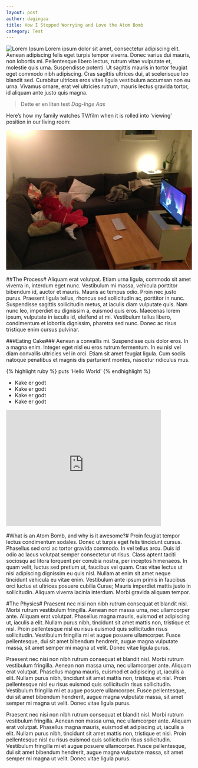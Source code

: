 ```yaml
---
layout: post
author: dagingaa
title: How I Stopped Worrying and Love the Atom Bomb
category: Test
---
```

![Lorem Ipsum](http://placehold.it/750x300 "test")
Lorem ipsum dolor sit amet, consectetur adipiscing elit. Aenean adipiscing felis eget turpis tempor viverra. Donec varius dui mauris, non lobortis mi. Pellentesque libero lectus, rutrum vitae vulputate et, molestie quis urna. Suspendisse potenti. Ut sagittis mauris in tortor feugiat eget commodo nibh adipiscing. Cras sagittis ultrices dui, at scelerisque leo blandit sed. Curabitur ultrices eros vitae ligula vestibulum accumsan non eu urna. Vivamus ornare, erat vel ultricies rutrum, mauris lectus gravida tortor, id aliquam ante justo quis magna.

> Dette er en liten test
> <cite>Dag-Inge Aas</cite>

Here’s how my family watches TV/film when it is rolled into ‘viewing’
position in our living room:

<img src="/assets/img/posts/dogfooding/tv_view_usage.jpg" alt="TV Setup inside">

##The Process#
Aliquam erat volutpat. Etiam urna ligula, commodo sit amet viverra in, interdum eget nunc. Vestibulum mi massa, vehicula porttitor bibendum id, auctor et mauris. Mauris ac tempus odio. Proin nec justo purus. Praesent ligula tellus, rhoncus sed sollicitudin ac, porttitor in nunc. Suspendisse sagittis sollicitudin metus, at iaculis diam vulputate quis. Nam nunc leo, imperdiet eu dignissim a, euismod quis eros. Maecenas lorem ipsum, vulputate in iaculis id, eleifend at mi. Vestibulum tellus libero, condimentum et lobortis dignissim, pharetra sed nunc. Donec ac risus tristique enim cursus pulvinar.

###Eating Cake###
Aenean a convallis mi. Suspendisse quis dolor eros. In a magna enim. Integer eget nisl eu eros rutrum fermentum. In eu nisl vel diam convallis ultricies vel in orci. Etiam sit amet feugiat ligula. Cum sociis natoque penatibus et magnis dis parturient montes, nascetur ridiculus mus.

{% highlight ruby %}
puts 'Hello World'
{% endhighlight %}

- Kake er godt
- Kake er godt
- Kake er godt
- Kake er godt

<object width="420" height="315"><param name="movie" value="http://www.youtube.com/v/UiZSEkdAKAA?version=3&amp;hl=en_US"></param><param name="allowFullScreen" value="true"></param><param name="allowscriptaccess" value="always"></param><embed src="http://www.youtube.com/v/UiZSEkdAKAA?version=3&amp;hl=en_US" type="application/x-shockwave-flash" width="420" height="315" allowscriptaccess="always" allowfullscreen="true"></embed></object>

#What is an Atom Bomb, and why is it awesome?#
Proin feugiat tempor lectus condimentum sodales. Donec ut turpis eget felis tincidunt cursus. Phasellus sed orci ac tortor gravida commodo. In vel tellus arcu. Duis id odio ac lacus volutpat semper consectetur ut risus. Class aptent taciti sociosqu ad litora torquent per conubia nostra, per inceptos himenaeos. In quam velit, luctus sed pretium ut, faucibus vel quam. Cras vitae lectus ut nisi adipiscing dignissim eu quis nisl. Nullam at enim sit amet neque tincidunt vehicula eu vitae enim. Vestibulum ante ipsum primis in faucibus orci luctus et ultrices posuere cubilia Curae; Mauris imperdiet mattis justo in sollicitudin. Aliquam viverra lacinia interdum. Morbi gravida aliquam tempor.

#The Physics#
Praesent nec nisi non nibh rutrum consequat et blandit nisl. Morbi rutrum vestibulum fringilla. Aenean non massa urna, nec ullamcorper ante. Aliquam erat volutpat. Phasellus magna mauris, euismod et adipiscing ut, iaculis a elit. Nullam purus nibh, tincidunt sit amet mattis non, tristique et nisl. Proin pellentesque nisl eu risus euismod quis sollicitudin risus sollicitudin. Vestibulum fringilla mi et augue posuere ullamcorper. Fusce pellentesque, dui sit amet bibendum hendrerit, augue magna vulputate massa, sit amet semper mi magna ut velit. Donec vitae ligula purus.

Praesent nec nisi non nibh rutrum consequat et blandit nisl. Morbi rutrum vestibulum fringilla. Aenean non massa urna, nec ullamcorper ante. Aliquam erat volutpat. Phasellus magna mauris, euismod et adipiscing ut, iaculis a elit. Nullam purus nibh, tincidunt sit amet mattis non, tristique et nisl. Proin pellentesque nisl eu risus euismod quis sollicitudin risus sollicitudin. Vestibulum fringilla mi et augue posuere ullamcorper. Fusce pellentesque, dui sit amet bibendum hendrerit, augue magna vulputate massa, sit amet semper mi magna ut velit. Donec vitae ligula purus.

Praesent nec nisi non nibh rutrum consequat et blandit nisl. Morbi rutrum vestibulum fringilla. Aenean non massa urna, nec ullamcorper ante. Aliquam erat volutpat. Phasellus magna mauris, euismod et adipiscing ut, iaculis a elit. Nullam purus nibh, tincidunt sit amet mattis non, tristique et nisl. Proin pellentesque nisl eu risus euismod quis sollicitudin risus sollicitudin. Vestibulum fringilla mi et augue posuere ullamcorper. Fusce pellentesque, dui sit amet bibendum hendrerit, augue magna vulputate massa, sit amet semper mi magna ut velit. Donec vitae ligula purus.
